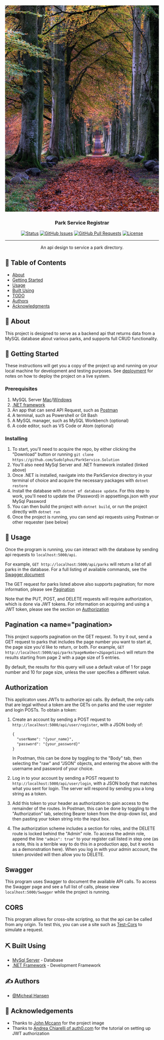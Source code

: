 <p align="center">
  <a href="" rel="noopener">
 <img src="./ParkService/park.jpeg" alt="Project logo"></a>
</p>

<h3 align="center">Park Service Registrar</h3>

<div align="center">

[![Status](https://img.shields.io/badge/status-active-success.svg)]()
[![GitHub Issues](https://img.shields.io/github/issues/Sudolphus/ParkService.Solution.svg)](https://github.com/Sudolphus/ParkService.Solution/issues)
[![GitHub Pull Requests](https://img.shields.io/github/issues-pr/Sudolphus/ParkService.Solution.svg)](https://github.com/Sudolphus/ParkService.Solution/pulls)
[![License](https://img.shields.io/badge/license-MIT-blue.svg)](/LICENSE)

</div>

---

<p align="center"> An api design to service a park directory.
    <br> 
</p>

## 📝 Table of Contents

- [About](#about)
- [Getting Started](#getting_started)
- [Usage](#usage)
- [Built Using](#built_using)
- [TODO](./TODO.md)
- [Authors](#authors)
- [Acknowledgments](#acknowledgement)

## 🧐 About <a name = "about"></a>

This project is designed to serve as a backend api that returns data from a MySQL database about various parks, and supports full CRUD functionality.

## 🏁 Getting Started <a name = "getting_started"></a>

These instructions will get you a copy of the project up and running on your local machine for development and testing purposes. See [deployment](#deployment) for notes on how to deploy the project on a live system.

### Prerequisites

1. MySQL Server [Mac](https://dev.mysql.com/downloads/file/?id=484914)/[Windows](https://dev.mysql.com/downloads/file/?id=484919)
2. [.NET framework](https://dotnet.microsoft.com/download/dotnet-core/2.2)
3. An app that can send API Request, such as [Postman](https://www.postman.com/downloads/)
4. A terminal, such as Powershell or Git Bash
5. A MySQL manager, such as MySQL Workbench (optional)
6. A code editor, such as VS Code or Atom (optional)

### Installing

1. To start, you'll need to acquire the repo, by either clicking the "Download" button or running `git clone https://github.com/Sudolphus/ParkService.Solution`
2. You'll also need MySql Server and .NET framework installed (linked above)
3. Once .NET is installed, navigate into the ParkService directory in your terminal of choice and acquire the necessary packages with `dotnet restore`
4. Install the database with `dotnet ef database update`. For this step to work, you'll need to update the {Password} in appsettings.json with your MySql Password
5. You can then build the project with `dotnet build`, or run the project directly with `dotnet run`
6. Once the project is running, you can send api requests using Postman or other requester (see below)

## 🎈 Usage <a name="usage"></a>

Once the program is running, you can interact with the database by sending api requests to `localhost:5000/api`.

For example, `GET http://localhost:5000/api/parks` will return a list of all parks in the database. For a full listing of available commands, see the [Swagger document](#swagger)

The GET request for parks listed above also supports pagination; for more information, please see [Pagination](#pagination-)

Note that the PUT, POST, and DELETE requests will require authorization, which is done via JWT tokens. For information on acquiring and using a JWT token, please see the section on [Authorization](#token)


## Pagination <a name="pagination></a>

This project supports pagination on the GET request. To try it out, send a GET request to parks that includes the page number you want to start at, the page size you'd like to return, or both. For example, `GET http://localhost:5000/api/parks?pageNumber=2&pageSize=5` will return the results starting from page 2 with a page size of 5 entries.

By default, the results for this query will use a default value of 1 for page number and 10 for page size, unless the user specifies a different value.

## Authorization <a name="token"></a>

This applicaton uses JWTs to authorize api calls. By default, the only calls that are legal without a token are the GETs on parks and the user register and login POSTs. To obtain a token:
1. Create an account by sending a POST request to `http://localhost:5000/api/user/register`, with a JSON body of:
   ```
   {
     "userName": "{your_name}",
     "password": "{your_password}"
   }
   ```
   In Postman, this can be done by toggling to the "Body" tab, then selecting the "raw" and "JSON" objects, and entering the above with the username and password of your choice.

2. Log in to your account by sending a POST request to `http://localhost:5000/api/user/login`, with a JSON body that matches what you sent for login. The server will respond by sending you a long string as a token.
3. Add this token to your header as authorization to gain access to the remainder of the routes. In Postman, this can be done by toggling to the "Authorization" tab, selecting Bearer token from the drop-down list, and then pasting your token string into the input box.
4. The authorization scheme includes a section for roles, and the DELETE route is locked behind the "Admin" role. To access the admin role, append the line `"admin": true"` to your register call listed in step one (as a note, this is a terrible way to do this in a production app, but it works as a demonstration here). When you log in with your admin account, the token provided will then allow you to DELETE.
   
## Swagger <a name="swagger"></a>

This program uses Swagger to document the available API calls. To access the Swagger page and see a full list of calls, please view `localhost:5000/Swagger` while the project is running.


## CORS <a name="cors"></a>

This program allows for cross-site scripting, so that the api can be called from any origin. To test this, you can use a site such as [Test-Cors](https://test-cors.org) to simulate a request.

## ⛏️ Built Using <a name = "built_using"></a>

- [MySql Server](https://dev.mysql.com/) - Database
- [.NET Framework](https://dotnet.microsoft.com/download/dotnet-core/2.2) - Development Framework
  
## ✍️ Authors <a name = "authors"></a>

- [@Micheal Hansen](https://github.com/Sudolphus)

## 🎉 Acknowledgements <a name = "acknowledgement"></a>

- Thanks to [John Mccann](https://unsplash.com/@jmacca88) for the project image
- Thanks to [Andrea Chiarelli of auth0.com](https://auth0.com/blog/authors/andrea-chiarelli/) for the tutorial on setting up JWT authorization